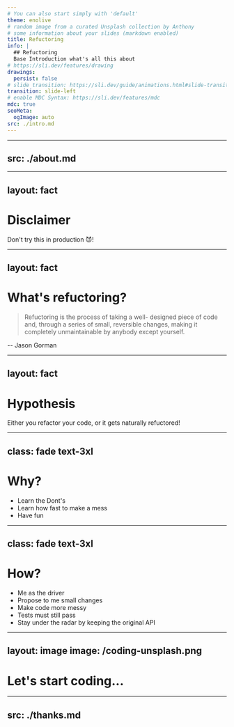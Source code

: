 ```yaml
---
# You can also start simply with 'default'
theme: enolive
# random image from a curated Unsplash collection by Anthony
# some information about your slides (markdown enabled)
title: Refuctoring
info: |
  ## Refuctoring
  Base Introduction what's all this about
# https://sli.dev/features/drawing
drawings:
  persist: false
# slide transition: https://sli.dev/guide/animations.html#slide-transitions
transition: slide-left
# enable MDC Syntax: https://sli.dev/features/mdc
mdc: true
seoMeta:
  ogImage: auto
src: ./intro.md
---
```


---
src: ./about.md
---

---
layout: fact
---

# Disclaimer

Don't try this in production 😈!

---
layout: fact
---

# What's refuctoring?

> Refuctoring is the process of taking a well-
designed piece of code and, through a
series of small, reversible changes,
making it completely unmaintainable by
anybody <span v-mark.orange>except yourself</span>.

-- Jason Gorman

<style>
  blockquote {
    @apply text-2xl;

    p {
      @apply leading-relaxed;
    }
  }
</style>

---
layout: fact
---

# Hypothesis

Either you refactor your code, or it gets naturally refuctored!

---
class: fade text-3xl
---

# Why?

<v-clicks>

- Learn the Dont's
- Learn how fast to make a mess 
- Have fun

</v-clicks>

---
class: fade text-3xl
---

# How?

<v-clicks>

- Me as the driver
- Propose to me small changes
- Make code more messy
- Tests must still pass
- Stay under the radar by keeping the original API

</v-clicks>

---
layout: image
image: /coding-unsplash.png
---

# Let's start coding...

---
src: ./thanks.md
---